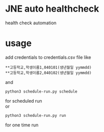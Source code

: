 # JNE auto healthcheck

health check automation

# usage
add credentials to credentials.csv file like    
```
**고등학교,학생이름1,040101(생년월일 yymmdd)
**고등학교,학생이름2,040102(생년월일 yymmdd)
```
and  
```
python3 schedule-run.py schedule
``` 
for scheduled run  
or  
```
python3 schedule-run.py run
```
for one time run